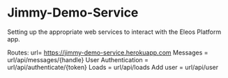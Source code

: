 # Jimmy-Demo-Service
Setting up the appropriate web services to interact with the Eleos Platform app.

Routes:
url= https://jimmy-demo-service.herokuapp.com
           Messages =  url/api/messages/{handle}
User Authentication =  url/api/authenticate/{token}
              Loads =  url/api/loads
           Add user =  url/api/user
